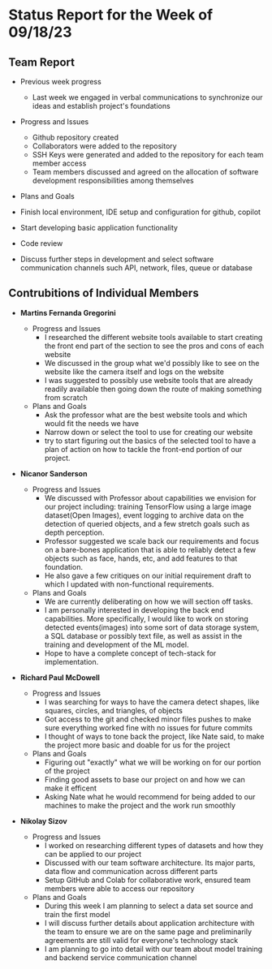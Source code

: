 # Status Report for the Week of 09/18/23

## Team Report

 - Previous week progress
   - Last week we engaged in verbal communications to synchronize our ideas and establish project's foundations

 - Progress and Issues
   - Github repository created
   - Collaborators were added to the repository
   - SSH Keys were generated and added to the repository for each team member access
   - Team members discussed and agreed on the allocation of software development responsibilities among themselves

 - Plans and Goals
  - Finish local environment, IDE setup and configuration for github, copilot
  - Start developing basic application functionality
  - Code review
  - Discuss further steps in development and select software communication channels such API, network, files, queue or database


## Contrubitions of Individual Members

 - **Martins Fernanda Gregorini**

   - Progress and Issues
     - I researched the different website tools available to start creating the front end part of the section to see the pros and cons of each website
     - We discussed in the group what we'd possibly like to see on the website like the camera itself and logs on the website
     - I was suggested to possibly use website tools that are already readily available then going down the route of making something from scratch
   - Plans and Goals
     - Ask the professor what are the best website tools and which would fit the needs we have
     - Narrow down or select the tool to use for creating our website
     - try to start figuring out the basics of the selected tool to have a plan of action on how to tackle the front-end portion of our project.

 - **Nicanor Sanderson**

   - Progress and Issues
     - We discussed with Professor about capabilities we envision for our project including:
       training TensorFlow using a large image dataset(Open Images), event logging to archive data on the detection
       of queried objects, and a few stretch goals such as depth perception.
     - Professor suggested we scale back our requirements and focus on a bare-bones application that is able to
       reliably detect a few objects such as face, hands, etc, and add features to that foundation.
     - He also gave a few critiques on our initial requirement draft to which I updated with non-functional requirements.
   - Plans and Goals
     - We are currently deliberating on how we will section off tasks. 
     - I am personally interested in developing the back end capabilities. More specifically, I would like to work on storing detected events(images)
       into some sort of data storage system, a SQL database or possibly text file, as well as assist in the training and development of the ML model.
     - Hope to have a complete concept of tech-stack for implementation.
     
 - **Richard Paul McDowell**

   - Progress and Issues
     - I was searching for ways to have the camera detect shapes, like squares, circles, and triangles, of objects
     - Got access to the git and checked minor files pushes to make sure everything worked fine with no issues for future commits
     - I thought of ways to tone back the project, like Nate said, to make the project more basic and doable for us for the project
   - Plans and Goals
     - Figuring out "exactly" what we will be working on for our portion of the project
     - Finding good assets to base our project on and how we can make it efficent
     - Asking Nate what he would recommend for being added to our machines to make the project and the work run smoothly

 - **Nikolay Sizov**

   - Progress and Issues
     - I worked on researching different types of datasets and how they can be applied to our project
     - Discussed with our team software architecture. Its major parts, data flow and communication across different parts
     - Setup GitHub and Colab for collaborative work, ensured team members were able to access our repository
   - Plans and Goals
     - During this week I am planning to select a data set source and train the first model
     - I will discuss further details about application architecture with the team to ensure we are on the same page and preliminarily agreements are still valid for everyone's technology stack
     - I am planning to go into detail with our team about model training and backend service communication channel
